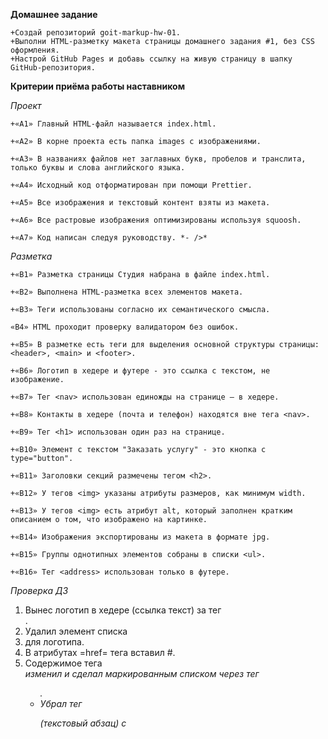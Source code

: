 **Домашнее задание**

    +Создай репозиторий goit-markup-hw-01.
    +Выполни HTML-разметку макета страницы домашнего задания #1, без CSS оформления.
    +Настрой GitHub Pages и добавь ссылку на живую страницу в шапку GitHub-репозитория.

**Критерии приёма работы наставником**

_Проект_

    +«A1» Главный HTML-файл называется index.html.

    +«A2» В корне проекта есть папка images с изображениями.

    +«A3» В названиях файлов нет заглавных букв, пробелов и транслита, только буквы и слова английского языка.

    +«A4» Исходный код отформатирован при помощи Prettier.

    +«A5» Все изображения и текстовый контент взяты из макета.

    +«A6» Все растровые изображения оптимизированы используя squoosh.

    +«A7» Код написан следуя руководству. *- />*

_Разметка_

    +«B1» Разметка страницы Студия набрана в файле index.html.

    +«B2» Выполнена HTML-разметка всех элементов макета.

    +«B3» Теги использованы согласно их семантического смысла.

    «B4» HTML проходит проверку валидатором без ошибок.

    +«B5» В разметке есть теги для выделения основной структуры страницы: <header>, <main> и <footer>.

    +«B6» Логотип в хедере и футере - это ссылка с текстом, не изображение.

    +«B7» Тег <nav> использован единожды на странице – в хедере.

    +«B8» Контакты в хедере (почта и телефон) находятся вне тега <nav>.

    +«B9» Тег <h1> использован один раз на странице.

    +«B10» Элемент с текстом "Заказать услугу" - это кнопка с type="button".

    +«B11» Заголовки секций размечены тегом <h2>.

    +«B12» У тегов <img> указаны атрибуты размеров, как минимум width.

    +«B13» У тегов <img> есть атрибут alt, который заполнен кратким описанием о том, что изображено на картинке.

    +«B14» Изображения экспортированы из макета в формате jpg.

    +«B15» Группы однотипных элементов собраны в списки <ul>.

    +«B16» Тег <address> использован только в футере.

_Проверка ДЗ_

1. Вынес логотип в хедере (ссылка текст) за тег <nav>.
2. Удалил элемент списка <li> для логотипа.
3. В атрибутах =href= тега <a> вставил #.
4. Содержимое тега <address> изменил и сделал маркированным списком через тег
   <ul>.
5. Убрал тег <p> (текстовый абзац) с <footer>
